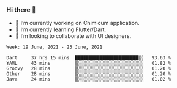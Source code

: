 ### Hi there 👋

<!--
**devcat37/devcat37** is a ✨ _special_ ✨ repository because its `README.md` (this file) appears on your GitHub profile.-->


- 🔭 I’m currently working on Chimicum application.
- 🌱 I’m currently learning Flutter/Dart.
- 👯 I’m looking to collaborate with UI designers.
<!-- - 🤔 I’m looking for help with ... -->

<!--START_SECTION:waka-->
```text
Week: 19 June, 2021 - 25 June, 2021

Dart     37 hrs 15 mins  ███████████████████████▒░   93.63 % 
YAML     43 mins         ▒░░░░░░░░░░░░░░░░░░░░░░░░   01.82 % 
Groovy   28 mins         ▒░░░░░░░░░░░░░░░░░░░░░░░░   01.20 % 
Other    28 mins         ▒░░░░░░░░░░░░░░░░░░░░░░░░   01.20 % 
Java     24 mins         ▒░░░░░░░░░░░░░░░░░░░░░░░░   01.02 % 
```
<!--END_SECTION:waka-->
